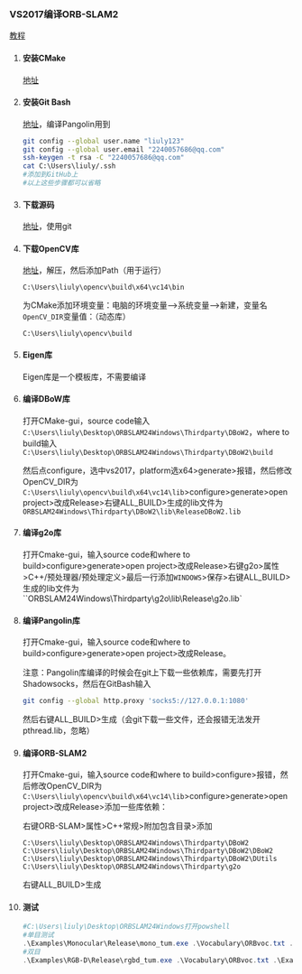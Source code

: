 ### VS2017编译ORB-SLAM2

[教程](https://blog.csdn.net/o_ha_yo_yepeng/article/details/80070314)

1. #### 安装CMake

   [地址](https://cmake.org/download/)

2. #### 安装Git Bash

   [地址](https://gitforwindows.org/)，编译Pangolin用到

   ```sh
   git config --global user.name "liuly123"
   git config --global user.email "2240057686@qq.com"
   ssh-keygen -t rsa -C "2240057686@qq.com"
   cat C:\Users\liuly/.ssh
   #添加到GitHub上
   #以上这些步骤都可以省略
   ```

3. #### 下载源码

   [地址](https://github.com/phdsky/ORBSLAM24Windows)，使用git

4. #### 下载OpenCV库

   [地址](https://sourceforge.net/projects/opencvlibrary/files/opencv-win/2.4.13/)，解压，然后添加Path（用于运行）

   ```
   C:\Users\liuly\opencv\build\x64\vc14\bin
   ```

   为CMake添加环境变量：电脑的环境变量——>系统变量——>新建，变量名`OpenCV_DIR`变量值：（动态库）

   ```
   C:\Users\liuly\opencv\build
   ```

5. #### Eigen库

   Eigen库是一个模板库，不需要编译

6. #### 编译DBoW库

   打开CMake-gui，source code输入`C:\Users\liuly\Desktop\ORBSLAM24Windows\Thirdparty\DBoW2`，where to build输入`C:\Users\liuly\Desktop\ORBSLAM24Windows\Thirdparty\DBoW2\build`

   然后点configure，选中vs2017，platform选x64>generate>报错，然后修改OpenCV_DIR为`C:\Users\liuly\opencv\build\x64\vc14\lib`>configure>generate>open project>改成Release>右键ALL_BUILD>生成的lib文件为`ORBSLAM24Windows\Thirdparty\DBoW2\lib\ReleaseDBoW2.lib`

7. #### 编译g2o库

   打开Cmake-gui，输入source code和where to build>configure>generate>open project>改成Release>右键g2o>属性>C++/预处理器/预处理定义>最后一行添加`WINDOWS`>保存>右键ALL_BUILD>生成的lib文件为``ORBSLAM24Windows\Thirdparty\g2o\lib\Release\g2o.lib`

8. #### 编译Pangolin库

   打开Cmake-gui，输入source code和where to build>configure>generate>open project>改成Release。

   注意：Pangolin库编译的时候会在git上下载一些依赖库，需要先打开Shadowsocks，然后在GitBash输入

   ```sh
   git config --global http.proxy 'socks5://127.0.0.1:1080'
   ```

   然后右键ALL_BUILD>生成（会git下载一些文件，还会报错无法发开pthread.lib，忽略）

9. #### 编译ORB-SLAM2

   打开Cmake-gui，输入source code和where to build>configure>报错，然后修改OpenCV_DIR为`C:\Users\liuly\opencv\build\x64\vc14\lib`>configure>generate>open project>改成Release>添加一些库依赖：

   右键ORB-SLAM>属性>C++常规>附加包含目录>添加

   ```
   C:\Users\liuly\Desktop\ORBSLAM24Windows\Thirdparty\DBoW2
   C:\Users\liuly\Desktop\ORBSLAM24Windows\Thirdparty\DBoW2\DBoW2
   C:\Users\liuly\Desktop\ORBSLAM24Windows\Thirdparty\DBoW2\DUtils
   C:\Users\liuly\Desktop\ORBSLAM24Windows\Thirdparty\g2o
   ```

   右键ALL_BUILD>生成

10. #### 测试

    ```powershell
    #C:\Users\liuly\Desktop\ORBSLAM24Windows打开powshell
    #单目测试
    .\Examples\Monocular\Release\mono_tum.exe .\Vocabulary\ORBvoc.txt .\Examples\Monocular\TUM1.yaml C:\Users\liuly\Desktop\rgbd_dataset_freiburg1_xyz
    #双目
    .\Examples\RGB-D\Release\rgbd_tum.exe .\Vocabulary\ORBvoc.txt .\Examples\RGB-D\TUM2.yaml C:\Users\liuly\Desktop\rgbd_dataset_freiburg2_pioneer_360\ C:\Users\liuly\Desktop\rgbd_dataset_freiburg2_pioneer_360\associate.txt
    ```

    